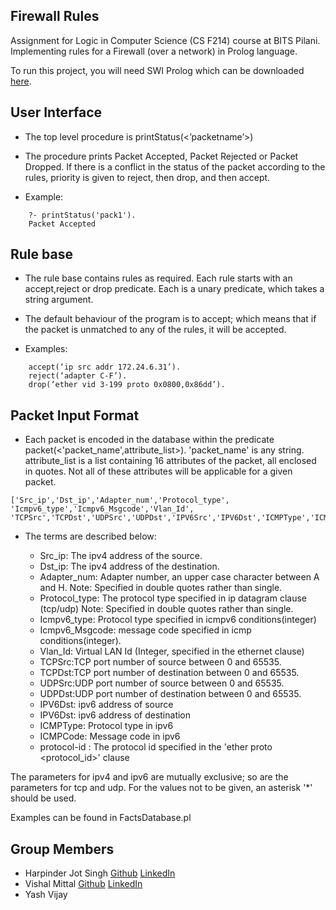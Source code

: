 ## Firewall Rules
Assignment for Logic in Computer Science (CS F214) course at BITS Pilani. Implementing rules for a Firewall (over a network) in Prolog language.

To run this project, you will need SWI Prolog which can be downloaded [here](http://www.swi-prolog.org/download/stable).

## User Interface
- The top level procedure is printStatus(<’packetname’>)

- The procedure prints Packet Accepted, Packet Rejected or Packet Dropped. If there is a conflict in the status of the packet according to the rules, priority is given to reject, then drop, and then accept.

- Example:  
```
    ?- printStatus('pack1').
    Packet Accepted
```

## Rule base
- The rule base contains rules as required. Each rule starts with an accept,reject or drop predicate. Each is a unary predicate, which takes a string argument.

- The default behaviour of the program is to accept; which means that if the packet is unmatched to any of the rules, it will be accepted. 

- Examples:
```
    accept(‘ip src addr 172.24.6.31’).
    reject(‘adapter C-F’).
    drop(‘ether vid 3-199 proto 0x0800,0x86dd’).
```

## Packet Input Format
- Each packet is encoded in the database within the predicate packet(<'packet_name',attribute_list>).
'packet_name' is any string.
attribute_list is a list containing 16 attributes of the packet, all enclosed in quotes. Not all of these attributes will be applicable for a given packet.
```
['Src_ip','Dst_ip','Adapter_num','Protocol_type', 'Icmpv6_type','Icmpv6_Msgcode','Vlan_Id', 'TCPSrc','TCPDst','UDPSrc','UDPDst','IPV6Src','IPV6Dst','ICMPType','ICMPCode','protocolId']
```

- The terms are described below:

    - Src_ip: The ipv4 address of the source.
    - Dst_ip: The ipv4 address of the destination.
    - Adapter_num: Adapter number, an upper case character between A and H. Note: Specified in double quotes rather than single.
    - Protocol_type: The protocol type specified in ip datagram clause (tcp/udp) Note: Specified in double quotes rather than single.
    - Icmpv6_type: Protocol type specified in icmpv6 conditions(integer)
    - Icmpv6_Msgcode: message code specified in icmp conditions(integer).
    - Vlan_Id: Virtual LAN Id (Integer, specified in the ethernet clause) 
    - TCPSrc:TCP port number of source between 0 and 65535.
    - TCPDst:TCP port number of destination between 0 and 65535.
    - UDPSrc:UDP port number of source between 0 and 65535.
    - UDPDst:UDP port number of destination between 0 and 65535.
    - IPV6Dst: ipv6 address of source
    - IPV6Dst: ipv6 address of destination
    - ICMPType: Protocol type in ipv6 
    - ICMPCode: Message code in ipv6
    - protocol-id : The protocol id specified in the 'ether proto <protocol_id>' clause

The parameters for ipv4 and ipv6 are mutually exclusive; so are the parameters for tcp and udp. For the values not to be given, an asterisk '*' should be used.

Examples can be found in FactsDatabase.pl

## Group Members

- Harpinder Jot Singh [Github](https://github.com/HarpinderJotSingh) [LinkedIn](https://www.linkedin.com/in/harpinder-jot-singh-248b92155/?originalSubdomain=in)
- Vishal Mittal [Github](https://github.com/vismit2000) [LinkedIn](https://www.linkedin.com/in/vishal-mittal-113494157/)
- Yash Vijay
